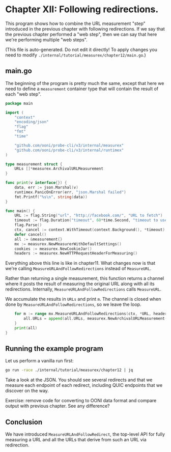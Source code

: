 
# Chapter XII: Following redirections.

This program shows how to combine the URL measurement
"step" introduced in the previous chapter with
following redirections. If we say that the previous
chapter performed a "web step", then we can say
that here we're performing multiple "web steps".

(This file is auto-generated. Do not edit it directly! To apply
changes you need to modify `./internal/tutorial/measurex/chapter12/main.go`.)

## main.go

The beginning of the program is pretty much the
same, except that here we need to define a
`measurement` container type that will contain
the result of each "web step".

```Go
package main

import (
	"context"
	"encoding/json"
	"flag"
	"fmt"
	"time"

	"github.com/ooni/probe-cli/v3/internal/measurex"
	"github.com/ooni/probe-cli/v3/internal/runtimex"
)

type measurement struct {
	URLs []*measurex.ArchivalURLMeasurement
}

func print(v interface{}) {
	data, err := json.Marshal(v)
	runtimex.PanicOnError(err, "json.Marshal failed")
	fmt.Printf("%s\n", string(data))
}

func main() {
	URL := flag.String("url", "http://facebook.com/", "URL to fetch")
	timeout := flag.Duration("timeout", 60*time.Second, "timeout to use")
	flag.Parse()
	ctx, cancel := context.WithTimeout(context.Background(), *timeout)
	defer cancel()
	all := &measurement{}
	mx := measurex.NewMeasurerWithDefaultSettings()
	cookies := measurex.NewCookieJar()
	headers := measurex.NewHTTPRequestHeaderForMeasuring()
```

Everything above this line is like in chapter11. What changes
now is that we're calling `MeasureURLAndFollowRedirections`
instead of `MeasureURL`.

Rather than returning a single measurement, this function
returns a channel where it posts the result of measuring
the original URL along with all its redirections. Internally,
`MeasureURLAndFollowRedirections` calls `MeasureURL`.

We accumulate the results in `URLs` and print `m`. The channel
is closed when done by `MeasureURLAndFollowRedirections`, so we leave the loop.

```Go
	for m := range mx.MeasureURLAndFollowRedirections(ctx, *URL, headers, cookies) {
		all.URLs = append(all.URLs, measurex.NewArchivalURLMeasurement(m))
	}
	print(all)
}

```

## Running the example program

Let us perform a vanilla run first:

```bash
go run -race ./internal/tutorial/measurex/chapter12 | jq
```

Take a look at the JSON. You should see several redirects
and that we measure each endpoint of each redirect, including
QUIC endpoints that we discover on the way.

Exercise: remove code for converting to OONI data format
and compare output with previous chapter. See any difference?

## Conclusion

We have introduced `MeasureURLAndFollowRedirect`, the
top-level API for fully measuring a URL and all the URLs
that derive from such an URL via redirection.

